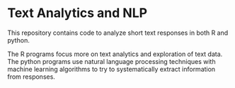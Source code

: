 # Text Analytics and NLP 

This repository contains code to analyze short text responses in both R and python.

The R programs focus more on text analytics and exploration of text data. The python programs use natural language processing techniques with machine learning algorithms to try to systematically extract information from responses. 


